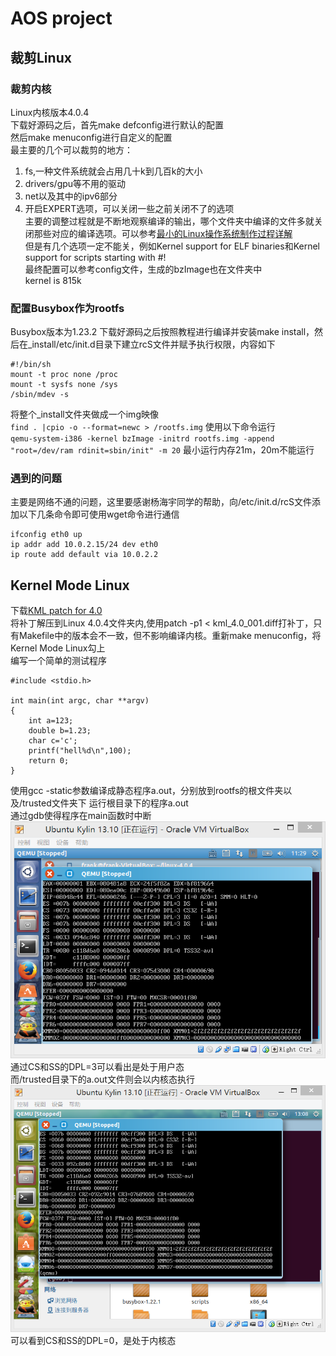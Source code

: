 # AOS project
## 裁剪Linux
### 裁剪内核
Linux内核版本4.0.4  
下载好源码之后，首先make defconfig进行默认的配置  
然后make menuconfig进行自定义的配置  
最主要的几个可以裁剪的地方：  
1. fs,一种文件系统就会占用几十k到几百k的大小  
2. drivers/gpu等不用的驱动  
3. net以及其中的ipv6部分  
4. 开启EXPERT选项，可以关闭一些之前关闭不了的选项  
主要的调整过程就是不断地观察编译的输出，哪个文件夹中编译的文件多就关闭那些对应的编译选项。可以参考[最小的Linux操作系统制作过程详解](http://wenku.baidu.com/view/19835bc489eb172ded63b7a8.html)  
但是有几个选项一定不能关，例如Kernel support for ELF binaries和Kernel support for scripts starting with #!  
最终配置可以参考config文件，生成的bzImage也在文件夹中  
kernel is 815k  
### 配置Busybox作为rootfs
Busybox版本为1.23.2
下载好源码之后按照教程进行编译并安装make install，然后在_install/etc/init.d目录下建立rcS文件并赋予执行权限，内容如下
```
#!/bin/sh
mount -t proc none /proc
mount -t sysfs none /sys
/sbin/mdev -s
```
将整个_install文件夹做成一个img映像  
`find . |cpio -o --format=newc > /rootfs.img`
使用以下命令运行  
`qemu-system-i386 -kernel bzImage -initrd rootfs.img -append "root=/dev/ram rdinit=sbin/init" -m 20`
最小运行内存21m，20m不能运行  
### 遇到的问题  
主要是网络不通的问题，这里要感谢杨海宇同学的帮助，向/etc/init.d/rcS文件添加以下几条命令即可使用wget命令进行通信  
```
ifconfig eth0 up
ip addr add 10.0.2.15/24 dev eth0
ip route add default via 10.0.2.2
```

## Kernel Mode Linux
下载[KML patch for 4.0](http://web.yl.is.s.u-tokyo.ac.jp/~tosh/kml/kml/for4.x/kml_4.0_001.diff.gz)  
将补丁解压到Linux 4.0.4文件夹内,使用patch -p1 < kml_4.0_001.diff打补丁，只有Makefile中的版本会不一致，但不影响编译内核。重新make menuconfig，将Kernel Mode Linux勾上  
编写一个简单的测试程序
```
#include <stdio.h>

int main(int argc, char **argv)
{
	int a=123;
	double b=1.23;
	char c='c';
	printf("hell%d\n",100);
	return 0;
}
```
使用gcc -static参数编译成静态程序a.out，分别放到rootfs的根文件夹以及/trusted文件夹下
运行根目录下的程序a.out  
通过gdb使得程序在main函数时中断
![user](user.png)  
通过CS和SS的DPL=3可以看出是处于用户态  
而/trusted目录下的a.out文件则会以内核态执行  
![kernel](kernel.png)  
可以看到CS和SS的DPL=0，是处于内核态  
